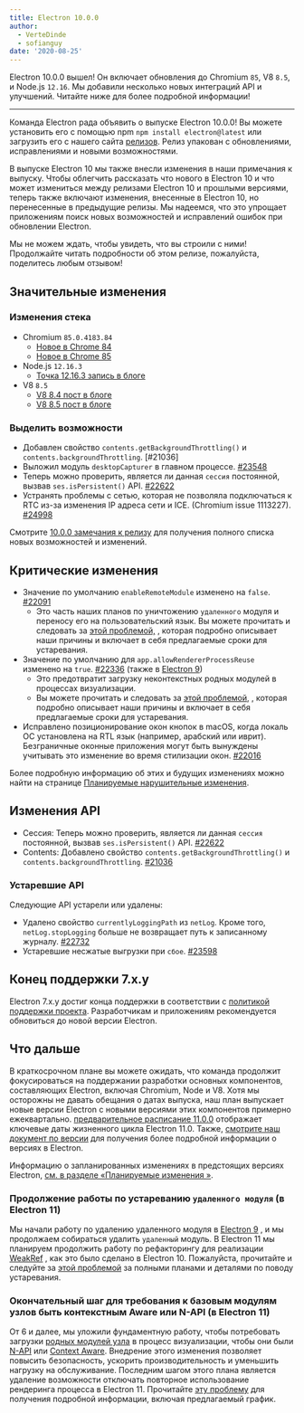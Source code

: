 ```yaml
---
title: Electron 10.0.0
author:
  - VerteDinde
  - sofianguy
date: '2020-08-25'
---
```


Electron 10.0.0 вышел! Он включает обновления до Chromium `85`, V8 `8.5`, и Node.js `12.16`. Мы добавили несколько новых интеграций API и улучшений. Читайте ниже для более подробной информации!

---

Команда Electron рада объявить о выпуске Electron 10.0.0! Вы можете установить его с помощью npm `npm install electron@latest` или загрузить его с нашего сайта [релизов](https://electronjs.org/releases/stable). Релиз упакован с обновлениями, исправлениями и новыми возможностями.

В выпуске Electron 10 мы также внесли изменения в наши примечания к выпуску. Чтобы облегчить рассказать что нового в Electron 10 и что может измениться между релизами Electron 10 и прошлыми версиями, теперь также включают изменения, внесенные в Electron 10, но перенесенные в предыдущие релизы. Мы надеемся, что это упрощает приложениям поиск новых возможностей и исправлений ошибок при обновлении Electron.

Мы не можем ждать, чтобы увидеть, что вы строили с ними! Продолжайте читать подробности об этом релизе, пожалуйста, поделитесь любым отзывом!

## Значительные изменения

### Изменения стека

* Chromium `85.0.4183.84`
    * [Новое в Chrome 84](https://developers.google.com/web/updates/2020/07/nic84)
    * [Новое в Chrome 85](https://chromereleases.googleblog.com/2020/08/stable-channel-update-for-desktop_25.html)
* Node.js `12.16.3`
    * [Точка 12.16.3 запись в блоге](https://nodejs.org/en/blog/release/v12.16.3/)
* V8 `8.5`
    * [V8 8.4 пост в блоге](https://v8.dev/blog/v8-release-84)
    * [V8 8.5 пост в блоге](https://v8.dev/blog/v8-release-85)

### Выделить возможности

* Добавлен свойство `contents.getBackgroundThrottling()` и `contents.backgroundThrottling`. [#21036]
* Выложил модуль `desktopCapturer` в главном процессе. [#23548](https://github.com/electron/electron/pull/23548)
* Теперь можно проверить, является ли данная `сессия` постоянной, вызвав `ses.isPersistent()` API. [#22622](https://github.com/electron/electron/pull/22622)
* Устранять проблемы с сетью, которая не позволяла подключаться к RTC из-за изменения IP адреса сети и ICE. (Chromium issue 1113227). [#24998](https://github.com/electron/electron/pull/24998)

Смотрите [10.0.0 замечания к релизу](https://github.com/electron/electron/releases/tag/v10.0.0) для получения полного списка новых возможностей и изменений.

## Критические изменения

* Значение по умолчанию `enableRemoteModule` изменено на `false`. [#22091](https://github.com/electron/electron/pull/22091)
    * Это часть наших планов по уничтожению `удаленного` модуля и переносу его на пользовательский язык. Вы можете прочитать и следовать за [этой проблемой,](https://github.com/electron/electron/issues/21408) , которая подробно описывает наши причины и включает в себя предлагаемые сроки для устаревания.
* Значение по умолчанию для `app.allowRendererProcessReuse` изменено на `true`. [#22336](https://github.com/electron/electron/pull/22336) (также в [Electron 9](https://github.com/electron/electron/pull/22401))
   * Это предотвратит загрузку неконтекстных родных модулей в процессах визуализации.
   * Вы можете прочитать и следовать за [этой проблемой,](https://github.com/electron/electron/issues/18397) , которая подробно описывает наши причины и включает в себя предлагаемые сроки для устаревания.
* Исправлено позиционирование окон кнопок в macOS, когда локаль ОС установлена на RTL язык (например, арабский или иврит). Безграничные оконные приложения могут быть вынуждены учитывать это изменение во время стилизации окон. [#22016](https://github.com/electron/electron/pull/22016)

Более подробную информацию об этих и будущих изменениях можно найти на странице [Планируемые нарушительные изменения](https://github.com/electron/electron/blob/master/docs/breaking-changes.md).

## Изменения API

* Сессия: Теперь можно проверить, является ли данная `сессия` постоянной, вызвав `ses.isPersistent()` API. [#22622](https://github.com/electron/electron/pull/22622)
* Contents: Добавлено свойство `contents.getBackgroundThrottling()` и `contents.backgroundThrottling`. [#21036](https://github.com/electron/electron/pull/21036)

### Устаревшие API

Следующие API устарели или удалены:

* Удалено свойство `currentlyLoggingPath` из `netLog`. Кроме того, `netLog.stopLogging` больше не возвращает путь к записанному журналу. [#22732](https://github.com/electron/electron/pull/22732)
* Устаревшие несжатые выгрузки при `сбое`. [#23598](https://github.com/electron/electron/pull/23598)

## Конец поддержки 7.x.y

Electron 7.x.y достиг конца поддержки в соответствии с [политикой поддержки проекта](https://electronjs.org/docs/tutorial/support#supported-versions). Разработчикам и приложениям рекомендуется обновиться до новой версии Electron.

## Что дальше

В краткосрочном плане вы можете ожидать, что команда продолжит фокусироваться на поддержании разработки основных компонентов, составляющих Electron, включая Chromium, Node и V8. Хотя мы осторожны не давать обещания о датах выпуска, наш план выпускает новые версии Electron с новыми версиями этих компонентов примерно ежеквартально. [предварительное расписание 11.0.0](https://electronjs.org/docs/tutorial/electron-timelines) отображает ключевые даты жизненного цикла Electron 11.0. Также, [смотрите наш документ по версии](https://electronjs.org/docs/tutorial/electron-versioning) для получения более подробной информации о версиях в Electron.

Информацию о запланированных изменениях в предстоящих версиях Electron, [см. в разделе «Планируемые изменения »](https://github.com/electron/electron/blob/master/docs/breaking-changes.md).

### Продолжение работы по устареванию `удаленного модуля` (в Electron 11)
Мы начали работу по удалению удаленного модуля в [Electron 9](https://www.electronjs.org/blog/electron-9-0) , и мы продолжаем собираться удалить `удаленный` модуль. В Electron 11 мы планируем продолжить работу по рефакторингу для реализации [WeakRef](https://v8.dev/features/weak-references) , как это было сделано в Electron 10. Пожалуйста, прочитайте и следуйте за [этой проблемой](https://github.com/electron/electron/issues/21408) за полными планами и деталями по поводу устаревания.

### Окончательный шаг для требования к базовым модулям узлов быть контекстным Aware или N-API (в Electron 11)
От 6 и далее, мы уложили фундаментную работу, чтобы потребовать загрузки [родных модулей узла](https://nodejs.org/api/addons.html) в процесс визуализации, чтобы они были [N-API](https://nodejs.org/api/n-api.html) или [Context Aware](https://nodejs.org/api/addons.html#addons_context_aware_addons). Внедрение этого изменения позволяет повысить безопасность, ускорить производительность и уменьшить нагрузку на обслуживание. Последним шагом этого плана является удаление возможности отключать повторное использование рендеринга процесса в Electron 11. Прочитайте [эту проблему](https://github.com/electron/electron/issues/18397) для получения подробной информации, включая предлагаемый график.
